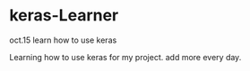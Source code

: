 # keras-Learner
oct.15 learn how to use keras

Learning how to use keras for my project.
add more every day.
